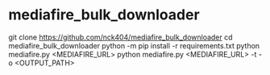 # mediafire_bulk_downloader
git clone https://github.com/nck404/mediafire_bulk_downloader
cd mediafire_bulk_downloader
python -m pip install -r requirements.txt
python mediafire.py <MEDIAFIRE_URL>
python mediafire.py <MEDIAFIRE_URL> -t <THREADS> -o <OUTPUT_PATH>
